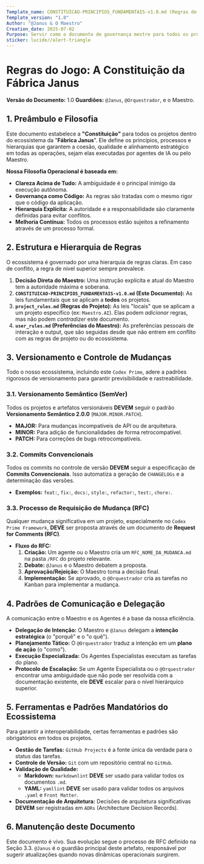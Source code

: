 ```yaml
---
Template_name: CONSTITUICAO-PRINCIPIOS_FUNDAMENTAIS-v1.0.md (Regras do Jogo) (Constituição do Ecossistema)
Template_version: "1.0"
Author: "@Janus & O Maestro"
Creation_date: 2025-07-02
Purpose: Servir como o documento de governança mestre para todos os projetos dentro da Fábrica Janus.
sticker: lucide//alert-triangle
---
```


# Regras do Jogo: A Constituição da Fábrica Janus

**Versão do Documento:** 1.0
**Guardiões:** `@Janus`, `@Orquestrador`, e o Maestro.

## 1. Preâmbulo e Filosofia

Este documento estabelece a **"Constituição"** para todos os projetos dentro do ecossistema da "**Fábrica Janus**". Ele define os princípios, processos e hierarquias que garantem a coesão, qualidade e alinhamento estratégico em todas as operações, sejam elas executadas por agentes de IA ou pelo Maestro.

**Nossa Filosofia Operacional é baseada em:**
- **Clareza Acima de Tudo:** A ambiguidade é o principal inimigo da execução autônoma.
- **Governança como Código:** As regras são tratadas com o mesmo rigor que o código da aplicação.
- **Hierarquia Explícita:** A autoridade e a responsabilidade são claramente definidas para evitar conflitos.
- **Melhoria Contínua:** Todos os processos estão sujeitos a refinamento através de um processo formal.

## 2. Estrutura e Hierarquia de Regras

O ecossistema é governado por uma hierarquia de regras claras. Em caso de conflito, a regra de nível superior sempre prevalece.

1.  **Decisão Direta do Maestro:** Uma instrução explícita e atual do Maestro tem a autoridade máxima e soberana.
2.  **`CONSTITUICAO-PRINCIPIOS_FUNDAMENTAIS-v1.0.md` (Este Documento):** As leis fundamentais que se aplicam a **todos** os projetos.
3.  **`project_rules.md` (Regras do Projeto):** As leis "locais" que se aplicam a um projeto específico (ex: `Maestro.AI`). Elas podem *adicionar* regras, mas não podem *contradizer* este documento.
4.  **`user_rules.md` (Preferências do Maestro):** As preferências pessoais de interação e output, que são seguidas desde que não entrem em conflito com as regras de projeto ou do ecossistema.

## 3. Versionamento e Controle de Mudanças

Todo o nosso ecossistema, incluindo este `Codex Prime`, adere a padrões rigorosos de versionamento para garantir previsibilidade e rastreabilidade.

### 3.1. Versionamento Semântico (SemVer)

Todos os projetos e artefatos versionáveis **DEVEM** seguir o padrão **Versionamento Semântico 2.0.0** (`MAJOR.MINOR.PATCH`).
- **MAJOR:** Para mudanças incompatíveis de API ou de arquitetura.
- **MINOR:** Para adição de funcionalidades de forma retrocompatível.
- **PATCH:** Para correções de bugs retrocompatíveis.

### 3.2. Commits Convencionais

Todos os commits no controle de versão **DEVEM** seguir a especificação de **Commits Convencionais**. Isso automatiza a geração de `CHANGELOGs` e a determinação das versões.
- **Exemplos:** `feat:`, `fix:`, `docs:`, `style:`, `refactor:`, `test:`, `chore:`.

### 3.3. Processo de Requisição de Mudança (RFC)

Qualquer mudança significativa em um projeto, especialmente no `Codex Prime Framework`, **DEVE** ser proposta através de um documento de **Request for Comments (RFC)**.
- **Fluxo do RFC:**
    1.  **Criação:** Um agente ou o Maestro cria um `RFC_NOME_DA_MUDANCA.md` na pasta `/RFC` do projeto relevante.
    2.  **Debate:** `@Janus` e o Maestro debatem a proposta.
    3.  **Aprovação/Rejeição:** O Maestro toma a decisão final.
    4.  **Implementação:** Se aprovado, o `@Orquestrador` cria as tarefas no Kanban para implementar a mudança.

## 4. Padrões de Comunicação e Delegação

A comunicação entre o Maestro e os Agentes é a base da nossa eficiência.

- **Delegação de Intenção:** O Maestro e `@Janus` delegam a **intenção estratégica** (o "porquê" e o "o quê").
- **Planejamento Tático:** O `@Orquestrador` traduz a intenção em um **plano de ação** (o "como").
- **Execução Especializada:** Os Agentes Especialistas executam as tarefas do plano.
- **Protocolo de Escalação:** Se um Agente Especialista ou o `@Orquestrador` encontrar uma ambiguidade que não pode ser resolvida com a documentação existente, ele **DEVE** escalar para o nível hierárquico superior.

## 5. Ferramentas e Padrões Mandatórios do Ecossistema

Para garantir a interoperabilidade, certas ferramentas e padrões são obrigatórios em todos os projetos.

- **Gestão de Tarefas:** `GitHub Projects` é a fonte única da verdade para o status das tarefas.
- **Controle de Versão:** `Git` com um repositório central no `GitHub`.
- **Validação de Qualidade:**
    - **Markdown:** `markdownlint` **DEVE** ser usado para validar todos os documentos `.md`.
    - **YAML:** `yamllint` **DEVE** ser usado para validar todos os arquivos `.yaml` e `Front Matter`.
- **Documentação de Arquitetura:** Decisões de arquitetura significativas **DEVEM** ser registradas em `ADRs` (Architecture Decision Records).

## 6. Manutenção deste Documento

Este documento é vivo. Sua evolução segue o processo de RFC definido na Seção 3.3. `@Janus` é o guardião principal deste artefato, responsável por sugerir atualizações quando novas dinâmicas operacionais surgirem.
